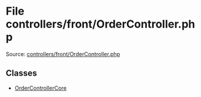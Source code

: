 File controllers/front/OrderController.php
=========

Source: [controllers/front/OrderController.php](https://github.com/PrestaShop/PrestaShop/blob/1.5.0.9/controllers/front/OrderController.php)


Classes
-------

* [OrderControllerCore](class.OrderControllerCore.md)

